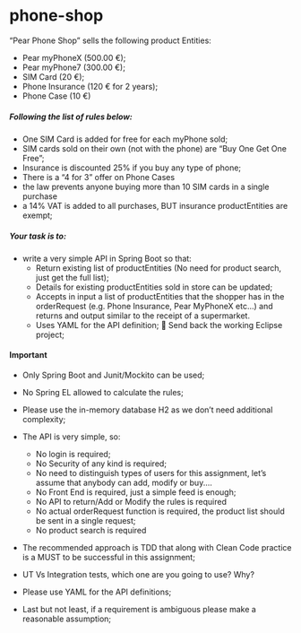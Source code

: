 # phone-shop
“Pear Phone Shop” sells the following product Entities:
- Pear myPhoneX (500.00 €);
- Pear myPhone7 (300.00 €);
- SIM Card (20 €);
- Phone Insurance (120 € for 2 years);
- Phone Case (10 €)

##### Following the list of rules below:
- One SIM Card is added for free for each myPhone sold;
- SIM cards sold on their own (not with the phone) are “Buy One Get One Free”;
- Insurance is discounted 25% if you buy any type of phone;
- There is a “4 for 3” offer on Phone Cases
- the law prevents anyone buying more than 10 SIM cards in a single purchase
- a 14% VAT is added to all purchases, BUT insurance productEntities are exempt;
     
     
##### Your task is to:
- write a very simple API in Spring Boot so that:
  - Return existing list of productEntities (No need for product search, just get the full
list);
  - Details for existing productEntities sold in store can be updated;
  - Accepts in input a list of productEntities that the shopper has in the orderRequest (e.g.
Phone Insurance, Pear MyPhoneX etc…) and returns and output similar to
the receipt of a supermarket.
  - Uses YAML for the API definition;
 Send back the working Eclipse project;


#### Important
- Only Spring Boot and Junit/Mockito can be used;
- No Spring EL allowed to calculate the rules;
- Please use the in-memory database H2 as we don’t need additional complexity;
- The API is very simple, so:
  - No login is required;
  - No Security of any kind is required;
  - No need to distinguish types of users for this assignment, let’s assume that
anybody can add, modify or buy....
  - No Front End is required, just a simple feed is enough;
  - No API to return/Add or Modify the rules is required
  - No actual orderRequest function is required, the product list should be sent in a
single request;
  - No product search is required
- The recommended approach is TDD that along with Clean Code practice is a MUST to be successful in this assignment;
 
- UT Vs Integration tests, which one are you going to use? Why?
- Please use YAML for the API definitions;
- Last but not least, if a requirement is ambiguous please make a reasonable
assumption;
